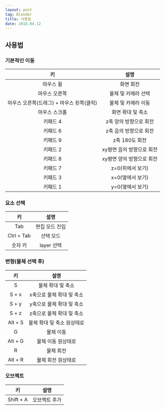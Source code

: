 ```yaml
---
layout: post 
tag: Blender
title: 사용법
date: 2018.04.12
---
```


## 사용법  
### 기본적인 이동  

|키|설명|
| :---: | :---: |
|마우스 휠|화면 회전|
|마우스 오른쪽|물체 및 카메라 선택|
|마우스 오른쪽(드래그) + 마우스 왼쪽(클릭)|물체 및 카메라 이동|
|마우스 스크롤|화면 확대 및 축소|
|키패드 4|z축 양의 방향으로 회전|
|키패드 6|z축 음의 방향으로 회전|
|키패드 9|z축 180도 회전|
|키패드 2|xy평면 음의 방향으로 회전|
|키패드 8|xy평면 양의 방향으로 회전|
|키패드 7|z=0(위에서 보기)|
|키패드 3|x=0(옆에서 보기)|
|키패드 1|y=0(옆에서 보기)|

### 요소 선택  

|키|설명|
| :---: | :---: |
|Tab|편집 모드 진입|
|Ctrl + Tab|선택 모드|
|숫자 키|layer 선택|

### 변형(물체 선택 후)  

|키|설명|
| :---: | :---: |
|S|물체 확대 및 축소|
|S + x|x축으로 물체 확대 및 축소|
|S + y|y축으로 물체 확대 및 축소|
|S + z|z축으로 물체 확대 및 축소|
|Alt + S|물체 확대 및 축소 원상태로|
|G|물체 이동|
|Alt + G|물체 이동 원상태로|
|R|물체 회전|
|Alt + R|물체 회전 원상태로|

### 오브젝트  

|키|설명|
| :---: | :---: |
|Shift + A|오브젝트 추가|